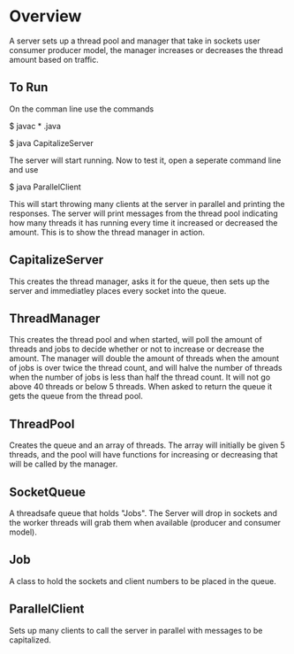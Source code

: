 # Overview
A server sets up a thread pool and manager that take in sockets user consumer producer 
model, the manager increases or decreases the thread amount based on traffic. 

## To Run
On the comman line use the commands

$ javac * .java

$ java CapitalizeServer

The server will start running. Now to test it, open a seperate command line and use

$ java ParallelClient

This will start throwing many clients at the server in parallel and printing the responses. 
The server will print messages from the thread pool indicating how many threads it has 
running every time it increased or decreased the amount. This is to show the thread manager in action.

## CapitalizeServer
This creates the thread manager, asks it for the queue, then sets up the server and immediatley places every socket into the queue.

## ThreadManager
This creates the thread pool and when started, will poll the amount of threads and jobs to decide whether or not to increase or decrease the amount. The manager
will double the amount of threads when the amount of jobs is over twice the thread count, and will halve the number of threads when the number of jobs is
less than half the thread count. It will not go above 40 threads or below 5 threads. When asked to return the queue it gets the queue from the thread pool.

## ThreadPool
Creates the queue and an array of threads. The array will initially be given 5 threads, and the pool will have functions for increasing or decreasing that will
be called by the manager.

## SocketQueue
A threadsafe queue that holds "Jobs". The Server will drop in sockets and the worker threads will grab them when available (producer and consumer model).

## Job
A class to hold the sockets and client numbers to be placed in the queue.

## ParallelClient
Sets up many clients to call the server in parallel with messages to be capitalized.

